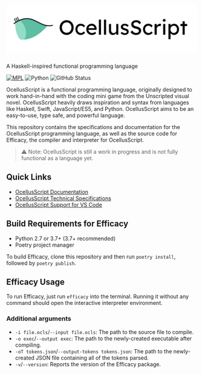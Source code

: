# ![OcellusScript](logomark.svg)

A Haskell-inspired functional programming language

[![MPL](https://img.shields.io/github/license/alicerunsonfedora/ocellusscript)](LICENSE.txt) 
![Python](https://img.shields.io/badge/python-2.7+-blue.svg) 
![GitHub Status](https://github.com/alicerunsonfedora/ocellusscript/workflows/Tests/badge.svg)

OcellusScript is a functional programming language, originally designed to work hand-in-hand with the coding mini game from the Unscripted visual novel. OcellusScript heavily draws inspiration and syntax from languages like Haskell, Swift, JavaScript/ES5, and Python. OcellusScript aims to be an easy-to-use, type safe, and powerful language.

This repository contains the specifications and documentation for the OcellusScript programming language, as well as the source code for Efficacy, the compiler and interpreter for OcellusScript.

> ⚠️ Note: OcellusScript is still a work in progress and is not fully functional as a language yet.

## Quick Links

- [OcellusScript Documentation](doc.md)
- [OcellusScript Technical Specifications](spec.md)
- [OcellusScript Support for VS Code](https://github.com/alicerunsonfedora/ocellusscript-vscode)

## Build Requirements for Efficacy

- Python 2.7 or 3.7+ (3.7+ recommended)
- Poetry project manager

To build Efficacy, clone this repository and then run `poetry install`, followed by `poetry publish`.

## Efficacy Usage

To run Efficacy, just run `efficacy` into the terminal. Running it without any command should open the interactive interpreter environment.

### Additional arguments

- `-i file.ocls`/`--input file.ocls`: The path to the source file to compile.
- `-o exec`/`--output exec`: The path to the newly-created executable after compiling.
- `-oT tokens.json`/`--output-tokens tokens.json`: The path to the newly-created JSON file containing all of the tokens parsed.
- `-v`/`--version`: Reports the version of the Efficacy package. 